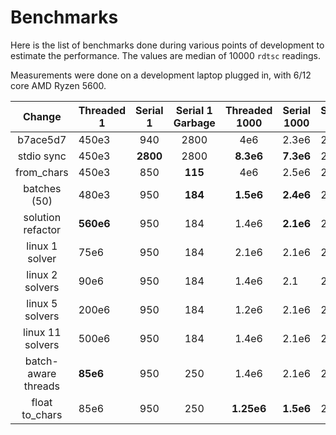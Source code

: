 # Benchmarks

Here is the list of benchmarks done during various points of development to
estimate the performance. The values are median of 10000 `rdtsc` readings.

Measurements were done on a development laptop plugged in, with 6/12 core
AMD Ryzen 5600.

|       Change        | Threaded 1 | Serial 1 | Serial 1 Garbage | Threaded 1000 | Serial 1000 | Solve 1 |
| :-----------------: | ---------- | :------: | :--------------: | :-----------: | ----------- | ------- |
|      b7ace5d7       | 450e3      |   940    |       2800       |      4e6      | 2.3e6       | 23      |
|     stdio sync      | 450e3      | **2800** |       2800       |   **8.3e6**   | **7.3e6**   | 23      |
|     from_chars      | 450e3      |   850    |     **115**      |      4e6      | 2.5e6       | 23      |
|    batches (50)     | 480e3      |   950    |     **184**      |   **1.5e6**   | **2.4e6**   | 23      |
|  solution refactor  | **560e6**  |   950    |       184        |     1.4e6     | **2.1e6**   | 23      |
|   linux 1 solver    | 75e6       |   950    |       184        |     2.1e6     | 2.1e6       | 23      |
|   linux 2 solvers   | 90e6       |   950    |       184        |     1.4e6     | 2.1         | 23      |
|   linux 5 solvers   | 200e6      |   950    |       184        |     1.2e6     | 2.1e6       | 23      |
|  linux 11 solvers   | 500e6      |   950    |       184        |     1.4e6     | 2.1e6       | 23      |
| batch-aware threads | **85e6**   |   950    |       250        |     1.4e6     | 2.1e6       | 23      |
|   float to_chars    | 85e6       |   950    |       250        |  **1.25e6**   | **1.5e6**   | 23      |
